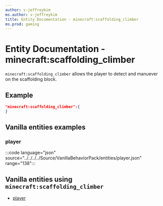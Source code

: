 ```yaml
---
author: v-jeffreykim
ms.author: v-jeffreykim
title: Entity Documentation - minecraft:scaffolding_climber
ms.prod: gaming
---
```


# Entity Documentation - minecraft:scaffolding_climber

`minecraft:scaffolding_climber` allows the player to detect and manuever on the scaffolding block.

## Example

```json
"minecraft:scaffolding_climber":{
}
```

## Vanilla entities examples

### player

:::code language="json" source="../../../../Source/VanillaBehaviorPack/entities/player.json" range="138":::

## Vanilla entities using `minecraft:scaffolding_climber`

- [player](../../../../Source/VanillaBehaviorPack_Snippets/entities/player.md)